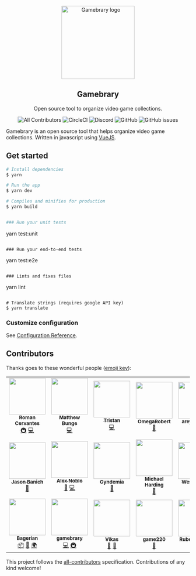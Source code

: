 <p align="center">
    <img width="200" src="https://user-images.githubusercontent.com/60666270/93530966-567d1200-f8f3-11ea-8fd3-131976105d06.png" alt="Gamebrary logo">
    <h2 align="center">Gamebrary</h2>
    <p align="center">Open source tool to organize video game collections.</p>
</p>

<p align="center">
<img alt="All Contributors" src="https://img.shields.io/badge/all_contributors-13-orange.svg?style=flat-square">
<img alt="CircleCI" src="https://img.shields.io/circleci/build/gh/romancm/gamebrary/master.svg?style=flat-square">
<img alt="Discord" src="https://img.shields.io/discord/581552390315180046.svg?style=flat-square">
<img alt="GitHub" src="https://img.shields.io/github/license/romancm/gamebrary.svg?style=flat-square">
<img alt="GitHub issues" src="https://img.shields.io/github/issues/romancm/gamebrary.svg?style=flat-square">
</p>

<!-- ![Gamebrary board](https://user-images.githubusercontent.com/645310/57200356-d0e80480-6f3f-11e9-92e2-5c80ec186bda.png) -->

Gamebrary is an open source tool that helps organize video game collections. Written in javascript using [VueJS](https://github.com/vuejs/vue).

<!-- # Table of content
Take me to [pookie](#pookie)

- <a name="features">Features</a>

# Features

# Tech stack
# Build Process
- instructions for yarn translate
# Add table of content
# Feedback
# Contributors -->

## Get started

```bash
# Install dependencies
$ yarn

# Run the app
$ yarn dev

# Compiles and minifies for production
$ yarn build


### Run your unit tests
```
yarn test:unit
```

### Run your end-to-end tests
```
yarn test:e2e
```

### Lints and fixes files
```
yarn lint
```

# Translate strings (requires google API key)
$ yarn translate
```

### Customize configuration
See [Configuration Reference](https://cli.vuejs.org/config/).

## Contributors

Thanks goes to these wonderful people ([emoji key](https://allcontributors.org/docs/en/emoji-key)):

<!-- ALL-CONTRIBUTORS-LIST:START - Do not remove or modify this section -->
<!-- prettier-ignore-start -->
<!-- markdownlint-disable -->
<table>
  <tr>
    <td align="center"><a href="https://dev.to/romancm"><img src="https://avatars0.githubusercontent.com/u/645310?v=4?s=100" width="100px;" alt=""/><br /><sub><b>Roman Cervantes</b></sub></a><br /><a href="#infra-romancm" title="Infrastructure (Hosting, Build-Tools, etc)">🚇</a> <a href="https://github.com/romancm/gamebrary/commits?author=romancm" title="Code">💻</a></td>
    <td align="center"><a href="https://github.com/mattb555"><img src="https://avatars1.githubusercontent.com/u/10692492?v=4?s=100" width="100px;" alt=""/><br /><sub><b>Matthew Bunge</b></sub></a><br /><a href="https://github.com/romancm/gamebrary/commits?author=mattb555" title="Code">💻</a></td>
    <td align="center"><a href="https://github.com/3stan"><img src="https://avatars0.githubusercontent.com/u/3209018?v=4?s=100" width="100px;" alt=""/><br /><sub><b>Tristan</b></sub></a><br /><a href="https://github.com/romancm/gamebrary/commits?author=3stan" title="Code">💻</a></td>
    <td align="center"><a href="https://github.com/OmegaRobert"><img src="https://avatars0.githubusercontent.com/u/50242286?v=4?s=100" width="100px;" alt=""/><br /><sub><b>OmegaRobert</b></sub></a><br /><a href="https://github.com/romancm/gamebrary/issues?q=author%3AOmegaRobert" title="Bug reports">🐛</a></td>
    <td align="center"><a href="https://github.com/areyouokani"><img src="https://avatars0.githubusercontent.com/u/29702693?v=4?s=100" width="100px;" alt=""/><br /><sub><b>areyouokani</b></sub></a><br /><a href="#question-areyouokani" title="Answering Questions">💬</a> <a href="https://github.com/romancm/gamebrary/issues?q=author%3Aareyouokani" title="Bug reports">🐛</a></td>
    <td align="center"><a href="https://www.jacobweisz.com"><img src="https://avatars0.githubusercontent.com/u/4399499?v=4?s=100" width="100px;" alt=""/><br /><sub><b>Jacob Weisz</b></sub></a><br /><a href="#ideas-ocdtrekkie" title="Ideas, Planning, & Feedback">🤔</a></td>
    <td align="center"><a href="http://www.guillaume-martigny.fr"><img src="https://avatars3.githubusercontent.com/u/2543511?v=4?s=100" width="100px;" alt=""/><br /><sub><b>Guillaume Martigny</b></sub></a><br /><a href="https://github.com/romancm/gamebrary/issues?q=author%3AGMartigny" title="Bug reports">🐛</a></td>
  </tr>
  <tr>
    <td align="center"><a href="https://github.com/Jdban"><img src="https://avatars2.githubusercontent.com/u/490005?v=4?s=100" width="100px;" alt=""/><br /><sub><b>Jason Banich</b></sub></a><br /><a href="https://github.com/romancm/gamebrary/issues?q=author%3AJdban" title="Bug reports">🐛</a></td>
    <td align="center"><a href="http://alexnoble.co.uk"><img src="https://avatars0.githubusercontent.com/u/6237394?v=4?s=100" width="100px;" alt=""/><br /><sub><b>Alex Noble</b></sub></a><br /><a href="#ideas-Swinkid" title="Ideas, Planning, & Feedback">🤔</a> <a href="https://github.com/romancm/gamebrary/commits?author=Swinkid" title="Code">💻</a></td>
    <td align="center"><a href="https://github.com/Gyndemia"><img src="https://avatars1.githubusercontent.com/u/20953745?v=4?s=100" width="100px;" alt=""/><br /><sub><b>Gyndemia</b></sub></a><br /><a href="https://github.com/romancm/gamebrary/issues?q=author%3AGyndemia" title="Bug reports">🐛</a></td>
    <td align="center"><a href="https://dev.to/apersonnamedmike"><img src="https://avatars0.githubusercontent.com/u/10731372?v=4?s=100" width="100px;" alt=""/><br /><sub><b>Michael Harding</b></sub></a><br /><a href="https://github.com/romancm/gamebrary/issues?q=author%3Aapersonnamedmike" title="Bug reports">🐛</a></td>
    <td align="center"><a href="https://kenyon.dev"><img src="https://avatars1.githubusercontent.com/u/7605770?v=4?s=100" width="100px;" alt=""/><br /><sub><b>Wes Kenyon</b></sub></a><br /><a href="https://github.com/romancm/gamebrary/issues?q=author%3AWKenya" title="Bug reports">🐛</a></td>
    <td align="center"><a href="https://haseebelahi.dev"><img src="https://avatars1.githubusercontent.com/u/13603051?v=4?s=100" width="100px;" alt=""/><br /><sub><b>Haseeb Elahi</b></sub></a><br /><a href="https://github.com/romancm/gamebrary/commits?author=haseebelahi" title="Code">💻</a></td>
    <td align="center"><a href="http://codinggoat.com"><img src="https://avatars3.githubusercontent.com/u/984069?v=4?s=100" width="100px;" alt=""/><br /><sub><b>Patrick Kontschak</b></sub></a><br /><a href="https://github.com/romancm/gamebrary/commits?author=paddykontschak" title="Code">💻</a></td>
  </tr>
  <tr>
    <td align="center"><a href="https://github.com/Bagerian"><img src="https://avatars1.githubusercontent.com/u/28718007?v=4?s=100" width="100px;" alt=""/><br /><sub><b>Bagerian</b></sub></a><br /><a href="#platform-Bagerian" title="Packaging/porting to new platform">📦</a> <a href="https://github.com/romancm/gamebrary/issues?q=author%3ABagerian" title="Bug reports">🐛</a> <a href="#translation-Bagerian" title="Translation">🌍</a></td>
    <td align="center"><a href="https://github.com/gamebrary"><img src="https://avatars3.githubusercontent.com/u/60666270?v=4?s=100" width="100px;" alt=""/><br /><sub><b>gamebrary</b></sub></a><br /><a href="https://github.com/romancm/gamebrary/commits?author=gamebrary" title="Code">💻</a> <a href="#infra-gamebrary" title="Infrastructure (Hosting, Build-Tools, etc)">🚇</a></td>
    <td align="center"><a href="https://github.com/vman88"><img src="https://avatars1.githubusercontent.com/u/8726593?v=4?s=100" width="100px;" alt=""/><br /><sub><b>Vikas</b></sub></a><br /><a href="#ideas-vman88" title="Ideas, Planning, & Feedback">🤔</a> <a href="https://github.com/romancm/gamebrary/issues?q=author%3Avman88" title="Bug reports">🐛</a></td>
    <td align="center"><a href="https://github.com/game220"><img src="https://avatars1.githubusercontent.com/u/71243360?v=4?s=100" width="100px;" alt=""/><br /><sub><b>game220</b></sub></a><br /><a href="https://github.com/romancm/gamebrary/issues?q=author%3Agame220" title="Bug reports">🐛</a></td>
    <td align="center"><a href="https://github.com/rllaquet"><img src="https://avatars.githubusercontent.com/u/22679382?v=4?s=100" width="100px;" alt=""/><br /><sub><b>Rubén Llaquet</b></sub></a><br /><a href="https://github.com/romancm/gamebrary/issues?q=author%3Arllaquet" title="Bug reports">🐛</a></td>
  </tr>
</table>

<!-- markdownlint-restore -->
<!-- prettier-ignore-end -->

<!-- ALL-CONTRIBUTORS-LIST:END -->

This project follows the [all-contributors](https://github.com/all-contributors/all-contributors) specification. Contributions of any kind welcome!

<!-- ### <a name="pookie"></a>Some heading -->
